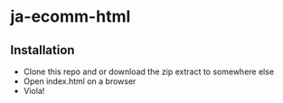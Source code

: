 # ja-ecomm-html

## Installation
- Clone this repo and or download the zip extract to somewhere else
- Open index.html on a browser
- Viola!
